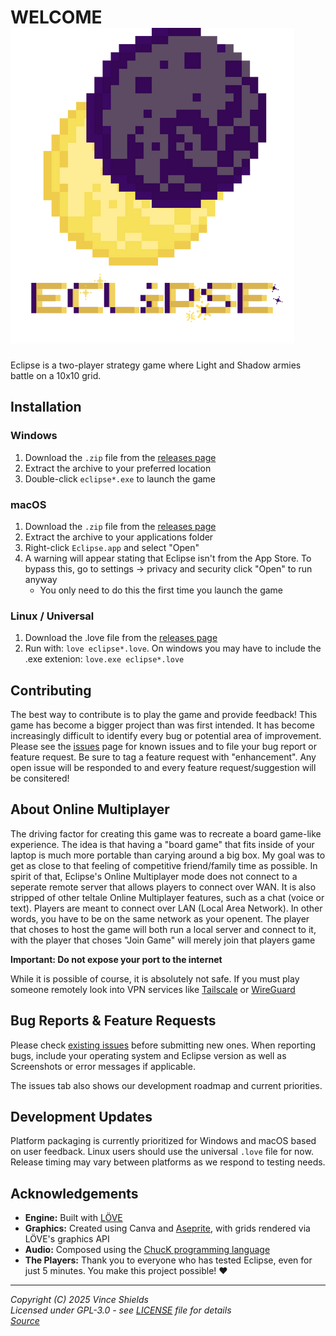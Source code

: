 # WELCOME ![eclipse logo](logo_with_title.png)

Eclipse is a two-player strategy game where Light and Shadow armies battle on a 10x10 grid.

## Installation

### Windows
1. Download the `.zip` file from the [releases page](https://github.com/vlshields/Eclipse/releases/)
2. Extract the archive to your preferred location
3. Double-click `eclipse*.exe` to launch the game

### macOS
1. Download the `.zip` file from the [releases page](https://github.com/vlshields/Eclipse/releases/)
2. Extract the archive to your applications folder
4. Right-click `Eclipse.app` and select "Open"
5. A warning will appear stating that Eclipse isn't from the App Store. To bypass this, go to settings -> privacy and security click "Open" to run anyway
   - You only need to do this the first time you launch the game

### Linux / Universal
1. Download the .love file from the [releases page](https://github.com/vlshields/Eclipse/releases/)
2. Run with: `love eclipse*.love`. On windows you may have to include the .exe extenion: `love.exe eclipse*.love`

## Contributing

The best way to contribute is to play the game and provide feedback! This game has become a bigger project than was first intended. It has become increasingly difficult to identify every bug or potential area of improvement. Please see the [issues](https://github.com/vlshields/Eclipse/issues) page for known issues and to file your bug report or feature request. Be sure to tag a feature request with "enhancement". Any open issue will be responded to and every feature request/suggestion will be consitered!


## About Online Multiplayer

The driving factor for creating this game was to recreate a board game-like experience. The idea is that having a "board game" that fits inside of your laptop is much more portable than carying around a big box. My goal was to get as close to that feeling of competitive friend/family time as possible. In spirit of that, Eclipse's Online Multiplayer mode does not connect to a seperate remote server that allows players to connect over WAN. It is also stripped of other teltale Online Multiplayer features, such as a chat (voice or text). Players are meant to connect over LAN (Local Area Network). In other words, you have to be on the same network as your openent. The player that choses to host the game will both run a local server and connect to it, with the player that choses "Join Game" will merely join that players game 

**Important: Do not expose your port to the internet**

While it is possible of course, it is absolutely not safe. If you must play someone remotely look into VPN services like [Tailscale](https://tailscale.com/) or [WireGuard](https://www.wireguard.com/) 

## Bug Reports & Feature Requests

Please check [existing issues](https://github.com/vlshields/Eclipse/issues) before submitting new ones. When reporting bugs, include your operating system and Eclipse version as well as Screenshots or error messages if applicable.

The issues tab also shows our development roadmap and current priorities.

## Development Updates

Platform packaging is currently prioritized for Windows and macOS based on user feedback. Linux users should use the universal `.love` file for now. Release timing may vary between platforms as we respond to testing needs.

## Acknowledgements

- **Engine:** Built with [LÖVE](https://love2d.org/)
- **Graphics:** Created using Canva and [Aseprite](https://www.aseprite.org/), with grids rendered via LÖVE's graphics API
- **Audio:** Composed using the [ChucK programming language](https://chuck.stanford.edu/)
- **The Players:** Thank you to everyone who has tested Eclipse, even for just 5 minutes. You make this project possible! ❤️

---

*Copyright (C) 2025 Vince Shields*  
*Licensed under GPL-3.0 - see [LICENSE](LICENSE) file for details*  
*[Source](https://github.com/vlshields/Eclipse/releases/)*
